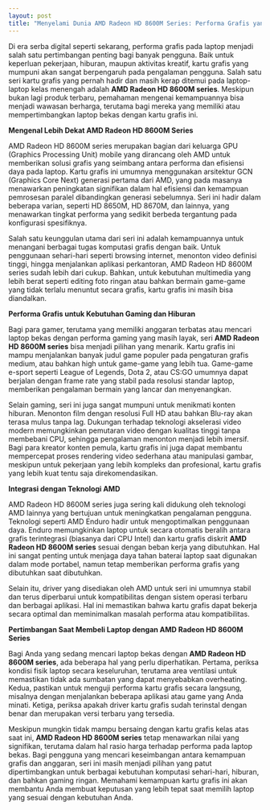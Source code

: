 ```yaml
---
layout: post
title: "Menyelami Dunia AMD Radeon HD 8600M Series: Performa Grafis yang Masih Relevan"
---
```


Di era serba digital seperti sekarang, performa grafis pada laptop menjadi salah satu pertimbangan penting bagi banyak pengguna. Baik untuk keperluan pekerjaan, hiburan, maupun aktivitas kreatif, kartu grafis yang mumpuni akan sangat berpengaruh pada pengalaman pengguna. Salah satu seri kartu grafis yang pernah hadir dan masih kerap ditemui pada laptop-laptop kelas menengah adalah **AMD Radeon HD 8600M series**. Meskipun bukan lagi produk terbaru, pemahaman mengenai kemampuannya bisa menjadi wawasan berharga, terutama bagi mereka yang memiliki atau mempertimbangkan laptop bekas dengan kartu grafis ini.

**Mengenal Lebih Dekat AMD Radeon HD 8600M Series**

AMD Radeon HD 8600M series merupakan bagian dari keluarga GPU (Graphics Processing Unit) mobile yang dirancang oleh AMD untuk memberikan solusi grafis yang seimbang antara performa dan efisiensi daya pada laptop. Kartu grafis ini umumnya menggunakan arsitektur GCN (Graphics Core Next) generasi pertama dari AMD, yang pada masanya menawarkan peningkatan signifikan dalam hal efisiensi dan kemampuan pemrosesan paralel dibandingkan generasi sebelumnya. Seri ini hadir dalam beberapa varian, seperti HD 8650M, HD 8670M, dan lainnya, yang menawarkan tingkat performa yang sedikit berbeda tergantung pada konfigurasi spesifiknya.

Salah satu keunggulan utama dari seri ini adalah kemampuannya untuk menangani berbagai tugas komputasi grafis dengan baik. Untuk penggunaan sehari-hari seperti browsing internet, menonton video definisi tinggi, hingga menjalankan aplikasi perkantoran, AMD Radeon HD 8600M series sudah lebih dari cukup. Bahkan, untuk kebutuhan multimedia yang lebih berat seperti editing foto ringan atau bahkan bermain game-game yang tidak terlalu menuntut secara grafis, kartu grafis ini masih bisa diandalkan.

**Performa Grafis untuk Kebutuhan Gaming dan Hiburan**

Bagi para gamer, terutama yang memiliki anggaran terbatas atau mencari laptop bekas dengan performa gaming yang masih layak, seri **AMD Radeon HD 8600M series** bisa menjadi pilihan yang menarik. Kartu grafis ini mampu menjalankan banyak judul game populer pada pengaturan grafis medium, atau bahkan high untuk game-game yang lebih tua. Game-game e-sport seperti League of Legends, Dota 2, atau CS:GO umumnya dapat berjalan dengan frame rate yang stabil pada resolusi standar laptop, memberikan pengalaman bermain yang lancar dan menyenangkan.

Selain gaming, seri ini juga sangat mumpuni untuk menikmati konten hiburan. Menonton film dengan resolusi Full HD atau bahkan Blu-ray akan terasa mulus tanpa lag. Dukungan terhadap teknologi akselerasi video modern memungkinkan pemutaran video dengan kualitas tinggi tanpa membebani CPU, sehingga pengalaman menonton menjadi lebih imersif. Bagi para kreator konten pemula, kartu grafis ini juga dapat membantu mempercepat proses rendering video sederhana atau manipulasi gambar, meskipun untuk pekerjaan yang lebih kompleks dan profesional, kartu grafis yang lebih kuat tentu saja direkomendasikan.

**Integrasi dengan Teknologi AMD**

AMD Radeon HD 8600M series juga sering kali didukung oleh teknologi AMD lainnya yang bertujuan untuk meningkatkan pengalaman pengguna. Teknologi seperti AMD Enduro hadir untuk mengoptimalkan penggunaan daya. Enduro memungkinkan laptop untuk secara otomatis beralih antara grafis terintegrasi (biasanya dari CPU Intel) dan kartu grafis diskrit **AMD Radeon HD 8600M series** sesuai dengan beban kerja yang dibutuhkan. Hal ini sangat penting untuk menjaga daya tahan baterai laptop saat digunakan dalam mode portabel, namun tetap memberikan performa grafis yang dibutuhkan saat dibutuhkan.

Selain itu, driver yang disediakan oleh AMD untuk seri ini umumnya stabil dan terus diperbarui untuk kompatibilitas dengan sistem operasi terbaru dan berbagai aplikasi. Hal ini memastikan bahwa kartu grafis dapat bekerja secara optimal dan meminimalkan masalah performa atau kompatibilitas.

**Pertimbangan Saat Membeli Laptop dengan AMD Radeon HD 8600M Series**

Bagi Anda yang sedang mencari laptop bekas dengan **AMD Radeon HD 8600M series**, ada beberapa hal yang perlu diperhatikan. Pertama, periksa kondisi fisik laptop secara keseluruhan, terutama area ventilasi untuk memastikan tidak ada sumbatan yang dapat menyebabkan overheating. Kedua, pastikan untuk menguji performa kartu grafis secara langsung, misalnya dengan menjalankan beberapa aplikasi atau game yang Anda minati. Ketiga, periksa apakah driver kartu grafis sudah terinstal dengan benar dan merupakan versi terbaru yang tersedia.

Meskipun mungkin tidak mampu bersaing dengan kartu grafis kelas atas saat ini, **AMD Radeon HD 8600M series** tetap menawarkan nilai yang signifikan, terutama dalam hal rasio harga terhadap performa pada laptop bekas. Bagi pengguna yang mencari keseimbangan antara kemampuan grafis dan anggaran, seri ini masih menjadi pilihan yang patut dipertimbangkan untuk berbagai kebutuhan komputasi sehari-hari, hiburan, dan bahkan gaming ringan. Memahami kemampuan kartu grafis ini akan membantu Anda membuat keputusan yang lebih tepat saat memilih laptop yang sesuai dengan kebutuhan Anda.
